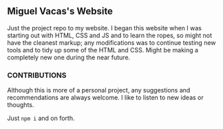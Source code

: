 ## Miguel Vacas's Website

Just the project repo to my website. I began this website when I was starting out with HTML, CSS and JS and to learn the ropes, so might not have the cleanest markup; any modifications was to continue testing new tools and to tidy up some of the HTML and CSS. Might be making a completely new one during the near future.

### CONTRIBUTIONS

Although this is more of a personal project, any suggestions and recommendations are always welcome. I like to listen to new ideas or thoughts.

Just `npm i` and on forth.
